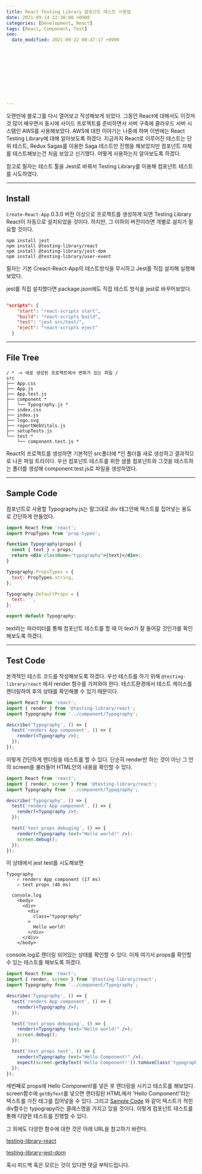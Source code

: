 ```yaml
---
title: React Testing Library 컴포넌트 테스트 사용법
date: 2021-09-14 22:30:00 +0900
categories: [Development, React]
tags: [React, Component, Test]
seo:
  date_modified: 2021-09-22 00:47:17 +0900











---
```




오랜만에 블로그를 다시 열어보고 작성해보게 되었다. 그동안 React에 대해서도 이것저것 많이 배우면서 동시에 사이드 프로젝트를 준비하면서 서버 구축에 클라우드 서버 시스템인 AWS를 사용해보았다. AWS에 대한 이야기는 나중에 하며 이번에는 React Testing Library에 대해 알아보도록 하겠다. 지금까지 React로 이루어진 테스트는 단위 테스트, Redux Sagas를 이용한 Saga 테스트만 진행을 해보았지만 컴포넌트 자체를 테스트해보는건 처음 보았고 신기했다. 어떻게 사용하는지 알아보도록 하겠다.

참고로 필자는 테스트 툴을 Jest로 바꿔서 Testing Library를 이용해 컴포넌트 테스트를 시도하였다.

-----

## Install

`Create-React-App`  0.3.0 버전 이상으로 프로젝트를 생성하게 되면 Testing Library React이 자동으로 설치되었을 것이다. 하지만, 그 이하의 버전이라면 개별로 설치가 필요할 것이다.  

```
npm install jest
npm install @testing-library/react
npm install @testing-library/jest-dom
npm install @testing-library/user-event
```

필자는 기본 Creact-React-App의 테스트방식을 무시하고 Jest를 직접 설치해 실행해보았다.

jest를 직접 설치했다면 package.json에도 직접 테스트 방식을 jest로 바꾸어보았다.

```json

"scripts": {
    "start": "react-scripts start",
    "build": "react-scripts build",
    "test": "jest src/test/",
    "eject": "react-scripts eject"
  }

```



-----

## File Tree

```
/ * -> 새로 생성된 프로젝트에서 변화가 있는 파일 /
src
├── App.css
├── App.js
├── App.test.js
├── component *
│   └── Typography.js *
├── index.css
├── index.js
├── logo.svg
├── reportWebVitals.js
├── setupTests.js
└── test *
    └── component.test.js *
```

React의 프로젝트를 생성하면 기본적인 src폴더에 *인 폴더를 새로 생성하고 결과적으로 나온 파일 트리이다. 우선 컴포넌트 테스트를 위한 샘플 컴포넌트와 그것을 테스트하는 폴더를 생성해 component.test.js로 파일을 생성하였다.

-----

## Sample Code

컴포넌트로 사용할 Typography.js는 말그대로 div 태그안에 텍스트를 집어넣는 용도로 간단하게 만들었다.

```jsx
import React from 'react';
import PropTypes from 'prop-types';

function Typography(props) {
  const { text } = props;
  return <div className="typography">{text}</div>;
}

Typography.PropsTypes = {
  text: PropTypes.string,
};

Typography.DefaultProps = {
  text: '',
};

export default Typography;

```

text라는 파라미터를 통해 컴포넌트 테스트를 할 때 이 text가 잘 들어갈 것인가를 확인해보도록 하겠다.

-----

## Test Code

본격적인 테스트 코드를 작성해보도록 하겠다. 우선 테스트를 하기 위해 `@testing-library/react` 에서 render 함수를 가져와야 한다. 테스트환경에서 테스트 케이스를 랜더링하여 후의 상태를 확인해볼 수 있기 때문이다.

```jsx
import React from 'react';
import { render } from '@testing-library/react';
import Typography from '../component/Typography';

describe('Typography', () => {
  test('renders App component', () => {
    render(<Typography />);
  });
});

```

이렇게 간단하게 랜더링을 테스트를 할 수 있다. 단순히 render만 하는 것이 아닌 그 안의 screen을 불러들어 HTML안의 내용을 확인할 수 있다.

```jsx
import React from 'react';
import { render, screen } from '@testing-library/react';
import Typography from '../component/Typography';

describe('Typography', () => {
  test('renders App component', () => {
    render(<Typography />);
  });

  test('text props debuging', () => {
    render(<Typography text="Hello world!" />);
    screen.debug();
  });
});

```

이 상태에서 jest test를 시도해보면

```
Typography
    ✓ renders App component (17 ms)
    ✓ text props (46 ms)

  console.log
    <body>
      <div>
        <div
          class="typography"
        >
          Hello world!
        </div>
      </div>
    </body>
```

console.log로 랜더링 되어있는 상태를 확인할 수 있다. 이제 여기서 props를 확인할 수 있는 테스트를 해보도록 하겠다.

```jsx
import React from 'react';
import { render, screen } from '@testing-library/react';
import Typography from '../component/Typography';

describe('Typography', () => {
  test('renders App component', () => {
    render(<Typography />);
  });

  test('text props debuging', () => {
    render(<Typography text="Hello world!" />);
    screen.debug();
  });

  test('text props test', () => {
    render(<Typography text="Hello Component!" />);
    expect(screen.getByText('Hello Component!')).toHaveClass('typography');
  });
});

```

세번째로 props에 Hello Component!를 넣은 후 랜더링을 시키고 테스트를 해보았다. screen함수에 `getByText`를 넣으면 랜더링된 HTML에서 'Hello Component!'라는 텍스트를 가진 태그를 집어넣을 수 있다. 그리고 [Sample Code](#sample-code) 와 같이 텍스트가 적힌 div함수는 typograpy라는 클래스명을 가지고 있을 것이다. 이렇게 컴포넌트 테스트를 통해 다양한 테스트를 진행할 수 있다.

그 외에도 다양한 함수에 대한 것은 아래 URL을 참고하기 바란다.

[testing-library-react](https://testing-library.com/docs/react-testing-library/intro/)

[testing-library-jest-dom](https://github.com/testing-library/jest-dom)

혹시 피드백 혹은 모르는 것이 있다면 댓글 부탁드립니다.

